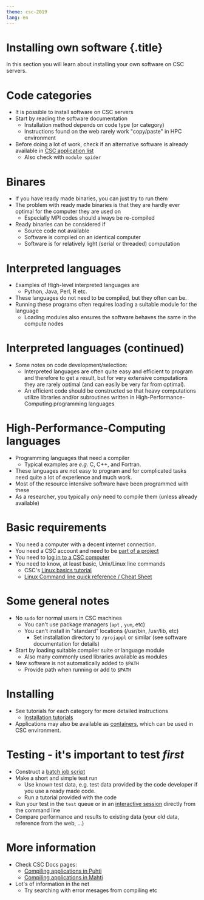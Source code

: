 ```yaml
---
theme: csc-2019
lang: en
---
```


# Installing own software {.title}

In this section you will learn about installing your own software on CSC servers.

# Code categories
- It is possible to install software on CSC servers
- Start by reading the software documentation
  - Installation method depends on code type (or category)
  - Instructions found on the web rarely work "copy/paste" in HPC environment
- Before doing a lot of work, check if an alternative software is already available in [CSC application list](https://docs.csc.fi/apps/)
  - Also check with `module spider`

# Binares
- If you have ready made binaries, you can just try to run them
- The problem with ready made binaries is that they are hardly ever optimal for the computer they are used on
  - Especially MPI codes should always be re-compiled
- Ready binaries can be considered if
  - Source code not available
  - Software is compiled on an identical computer 
  - Software is for relatively light (serial or threaded) computation

# Interpreted languages
- Examples of High-level interpreted languages are
  -  Python, Java, Perl, R etc. 
- These languages do not need to be compiled, but they often can be. 
- Running these programs often requires loading a suitable module for the language
  - Loading modules also ensures the software behaves the same in the compute nodes

# Interpreted languages (continued)
- Some notes on code development/selection:
  - Interpreted languages are often quite easy and efficient to program and therefore to get a result, but for very extensive computations they are rarely optimal (and can easily be very far from optimal). 
  - An efficient code should be constructed so that heavy computations utilize libraries and/or subroutines written in High-Performance-Computing programming languages

# High-Performance-Computing languages
- Programming languages that need a compiler 
   - Typical examples are _e.g._ C, C++, and Fortran. 
- These languages are not easy to program and for complicated tasks need quite a lot of experience and much work.
- Most of the resource intensive software have been programmed with these
- As a researcher, you typically _only_ need to compile them (unless already available) 

# Basic requirements
- You need a computer with a decent internet connection.
- You need a CSC account and need to be [part of a project](https://research.csc.fi/accounts-and-projects)
- You need to [log in to a CSC computer](https://docs.csc.fi/computing/connecting/)
- You need to know, at least basic, Unix/Linux line commands 
  - CSC's [Linux basics tutorial](https://docs.csc.fi/support/tutorials/env-guide/using-linux-in-command-line/)
  - [Linux Command line quick reference / Cheat Sheet](https://docs.csc.fi/img/csc-quick-reference.pdf)

# Some general notes
- No `sudo` for normal users in CSC machines
  - You can't use package managers (`apt` , `yum`, etc)
  - You can't install in "standard" locations (/usr/bin, /usr/lib, etc)
    - Set installation directory to `/projappl` or similar (see software documentation for details)
- Start by loading suitable compiler suite or language module
  - Also many commonly used libraries available as modules
- New software is not automatically added to `$PATH`
  - Provide path when running or add to `$PATH`

# Installing

- See tutorials for each category for more detailed instructions
  - [Installation tutorials](https://github.com/csc-training/csc-env-eff/blob/master/_hands-on/installing/README.md)
- Applications may also be available as [containers](09_singularity.html), which can be used in CSC environment.

# Testing - it's important to test _first_
- Construct a [batch job script](05_batch_jobs.html)
- Make a short and simple test run
  - Use known test data, e.g. test data provided by the code developer if you use a ready made code.
  - Run a tutorial provided with the code
- Run your test in the `test` queue or in an [interactive session](https://docs.csc.fi/computing/running/interactive-usage/) directly from the command line
- Compare performance and results to existing data (your old data, reference from the web, ...)

# More information 
- Check CSC Docs pages:
  - [Compiling applications in Puhti](https://docs.csc.fi/computing/compiling-puhti/)
  - [Compiling applications in Mahti](https://docs.csc.fi/computing/compiling-mahti/)
- Lot's of information in the net
  - Try searching with error mesages from compiling etc